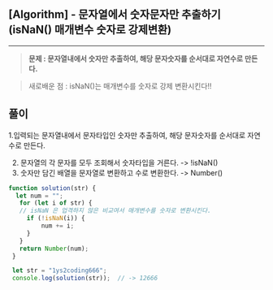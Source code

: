## [Algorithm] - 문자열에서 숫자문자만 추출하기 (isNaN() 매개변수 숫자로 강제변환)

---



>**문제 : 문자열내에서 숫자만 추출하여, 해당 문자숫자를 순서대로 자연수로 만든다.**

> 새로배운 점 : isNaN()는 매개변수를 숫자로 강제 변환시킨다!! 

## 풀이

1.입력되는 문자열내에서 문자타입인 숫자만 추출하여, 해당 문자숫자를 순서대로 자연수로 만든다.

2. 문자열의 각 문자를 모두 조회해서 숫자타입을 거른다. -> !isNaN()
3. 숫자만 담긴 배열을 문자열로 변환하고 수로 변환한다. -> Number()

```js
function solution(str) {
  let num = "";
   for (let i of str) {
   // isNaN 은 업격하지 않은 비교여서 매개변수를 숫자로 변환시킨다.
     if (!isNaN(i)) {
         num += i;
     }
   }
   return Number(num);
 }

 let str = "1ys2coding666";
 console.log(solution(str));  // -> 12666
```